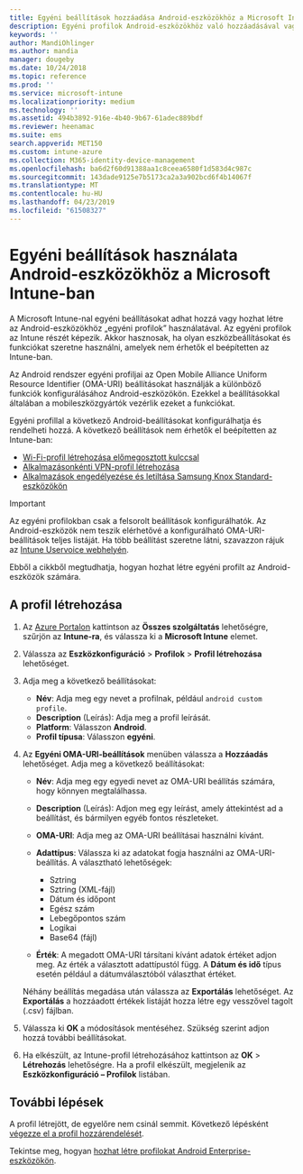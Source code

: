 ```yaml
---
title: Egyéni beállítások hozzáadása Android-eszközökhöz a Microsoft Intune-ban – Azure | Microsoft Docs
description: Egyéni profilok Android-eszközökhöz való hozzáadásával vagy létrehozásával előmegosztott kulccsal rendelkező Wi-Fi-profilt és alkalmazásonkénti VPN-profilt hozhat létre, vagy engedélyezheti és letilthatja a Samsung Knox Standard-eszközök alkalmazásait a Microsoft Intune-ban
keywords: ''
author: MandiOhlinger
ms.author: mandia
manager: dougeby
ms.date: 10/24/2018
ms.topic: reference
ms.prod: ''
ms.service: microsoft-intune
ms.localizationpriority: medium
ms.technology: ''
ms.assetid: 494b3892-916e-4b40-9b67-61adec889bdf
ms.reviewer: heenamac
ms.suite: ems
search.appverid: MET150
ms.custom: intune-azure
ms.collection: M365-identity-device-management
ms.openlocfilehash: ba6d2f60d91388aa1c8ceea6580f1d583d4c987c
ms.sourcegitcommit: 143dade9125e7b5173ca2a3a902bcd6f4b14067f
ms.translationtype: MT
ms.contentlocale: hu-HU
ms.lasthandoff: 04/23/2019
ms.locfileid: "61508327"
---
```

# <a name="use-custom-settings-for-android-devices-in-microsoft-intune"></a>Egyéni beállítások használata Android-eszközökhöz a Microsoft Intune-ban

A Microsoft Intune-nal egyéni beállításokat adhat hozzá vagy hozhat létre az Android-eszközökhöz „egyéni profilok” használatával. Az egyéni profilok az Intune részét képezik. Akkor hasznosak, ha olyan eszközbeállításokat és funkciókat szeretne használni, amelyek nem érhetők el beépítetten az Intune-ban.

Az Android rendszer egyéni profiljai az Open Mobile Alliance Uniform Resource Identifier (OMA-URI) beállításokat használják a különböző funkciók konfigurálásához Android-eszközökön. Ezekkel a beállításokkal általában a mobileszközgyártók vezérlik ezeket a funkciókat.

Egyéni profillal a következő Android-beállításokat konfigurálhatja és rendelheti hozzá. A következő beállítások nem érhetők el beépítetten az Intune-ban:

- [Wi-Fi-profil létrehozása előmegosztott kulccsal](/intune/wi-fi-profile-shared-key)
- [Alkalmazásonkénti VPN-profil létrehozása](/intune/android-pulse-secure-per-app-vpn)
- [Alkalmazások engedélyezése és letiltása Samsung Knox Standard-eszközökön](/intune/samsung-knox-apps-allow-block)

>[!IMPORTANT]
> Az egyéni profilokban csak a felsorolt beállítások konfigurálhatók. Az Android-eszközök nem teszik elérhetővé a konfigurálható OMA-URI-beállítások teljes listáját. Ha több beállítást szeretne látni, szavazzon rájuk az [Intune Uservoice webhelyén](https://microsoftintune.uservoice.com/forums/291681-ideas).

Ebből a cikkből megtudhatja, hogyan hozhat létre egyéni profilt az Android-eszközök számára.

## <a name="create-the-profile"></a>A profil létrehozása

1. Az [Azure Portalon](https://portal.azure.com) kattintson az **Összes szolgáltatás** lehetőségre, szűrjön az **Intune-ra**, és válassza ki a **Microsoft Intune** elemet.
2. Válassza az **Eszközkonfiguráció** > **Profilok** > **Profil létrehozása** lehetőséget.
3. Adja meg a következő beállításokat:

    - **Név**: Adja meg egy nevet a profilnak, például `android custom profile`.
    - **Description** (Leírás): Adja meg a profil leírását.
    - **Platform**: Válasszon **Android**.
    - **Profil típusa**: Válasszon **egyéni**.

4. Az **Egyéni OMA-URI-beállítások** menüben válassza a **Hozzáadás** lehetőséget. Adja meg a következő beállításokat:

    - **Név**: Adja meg egy egyedi nevet az OMA-URI beállítás számára, hogy könnyen megtalálhassa.
    - **Description** (Leírás): Adjon meg egy leírást, amely áttekintést ad a beállítást, és bármilyen egyéb fontos részleteket.
    - **OMA-URI**: Adja meg az OMA-URI beállításai használni kívánt.
    - **Adattípus**: Válassza ki az adatokat fogja használni az OMA-URI-beállítás. A választható lehetőségek:

      - Sztring
      - Sztring (XML-fájl)
      - Dátum és időpont
      - Egész szám
      - Lebegőpontos szám
      - Logikai
      - Base64 (fájl)

    - **Érték**: A megadott OMA-URI társítani kívánt adatok értéket adjon meg. Az érték a választott adattípustól függ. A **Dátum és idő** típus esetén például a dátumválasztóból választhat értéket.

    Néhány beállítás megadása után válassza az **Exportálás** lehetőséget. Az **Exportálás** a hozzáadott értékek listáját hozza létre egy vesszővel tagolt (.csv) fájlban.

5. Válassza ki **OK** a módosítások mentéséhez. Szükség szerint adjon hozzá további beállításokat. 
6. Ha elkészült, az Intune-profil létrehozásához kattintson az **OK** > **Létrehozás** lehetőségre. Ha a profil elkészült, megjelenik az **Eszközkonfiguráció – Profilok** listában.

## <a name="next-steps"></a>További lépések

A profil létrejött, de egyelőre nem csinál semmit. Következő lépésként [végezze el a profil hozzárendelését](device-profile-assign.md).

Tekintse meg, hogyan [hozhat létre profilokat Android Enterprise-eszközökön](custom-settings-android-for-work.md).
